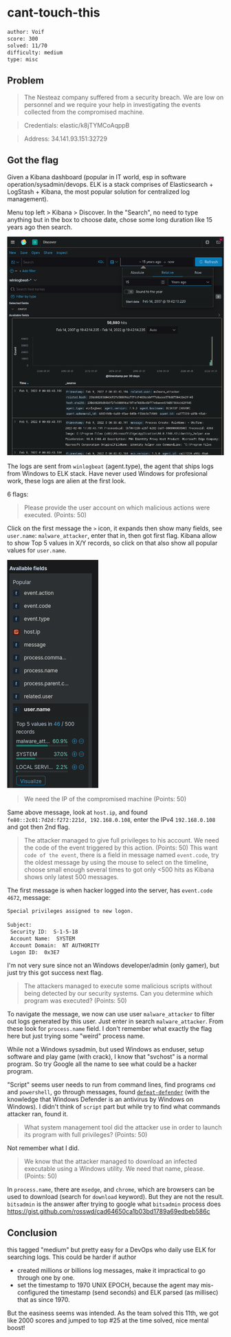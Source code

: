 # cant-touch-this

```
author: Voif
score: 300
solved: 11/70
difficulty: medium
type: misc
```

## Problem

> The Nesteaz company suffered from a security breach. We are low on personnel and we require your help in investigating the events collected from the compromised machine.

> Credentials: elastic/k8jTYMCoAqppB

> Address: 34.141.93.151:32729

## Got the flag

Given a Kibana dashboard (popular in IT world, esp in software operation/sysadmin/devops.
ELK is a stack comprises of Elasticsearch + LogStash + Kibana, the most popular
solution for centralized log management).

Menu top left > Kibana > Discover. In the "Search", no need to type anything
but in the box to choose date, chose some long duration like 15 years ago then
search.

![image](cant_touch_this_kibana.png)

The logs are sent from `winlogbeat` (agent.type), the agent that ships logs from Windows to ELK stack. Have never used Windows for profesional work, these logs are alien at the first look.


6 flags:

> Please provide the user account on which malicious actions were executed. (Points: 50)

Click on the first message the `>` icon, it expands then show many fields, see `user.name`: `malware_attacker`, enter that in, then got first flag. Kibana allow to show Top 5 values in X/Y records, so click on that also show all popular values for `user.name`.

![image2](cant_touch_this_kibana_top_values.png)

> We need the IP of the compromised machine (Points: 50)

Same above message, look at `host.ip`, and found `fe80::2c01:7d2d:f272:221d, 192.168.0.108`, enter the IPv4 `192.168.0.108` and got then 2nd flag.

> The attacker managed to give full privileges to his account. We need the code of the event triggered by this action. (Points: 50)
This want `code of the event`, there is a field in message named `event.code`, try the oldest message by using the mouse to select on the timeline, choose small enough several times to got only <500 hits as Kibana shows only latest 500 messages.

The first message is when hacker logged into the server, has `event.code` `4672`, message:

```
Special privileges assigned to new logon.

Subject:
 Security ID:  S-1-5-18
 Account Name:  SYSTEM
 Account Domain:  NT AUTHORITY
 Logon ID:  0x3E7
```

I'm not very sure since not an Windows developer/admin (only gamer), but just try this got success next flag.

> The attackers managed to execute some malicious scripts without being detected by our security systems. Can you determine which program was executed? (Points: 50)

To navigate the message, we now can use user `malware_attacker` to filter out logs generated by this user. Just enter in search `malware_attacker`. From these look for `process.name` field. I don't remember what exactly the flag here but just trying some "weird" process name.

While not a Windows sysadmin, but used Windows as enduser, setup software and play game (with crack), I know that "svchost" is a normal program. So try Google all the name to see what could be a hacker program.

"Script" seems user needs to run from command lines, find programs `cmd` and `powershell`, go through messages, found [`defeat-defender`](https://github.com/swagkarna/Defeat-Defender-V1.2) (with the knowledge that Windows Defender is an antivirus by Windows on Windows). I didn't think of `script` part
but while try to find what commands attacker ran, found it.

> What system management tool did the attacker use in order to launch its program with full privileges? (Points: 50)

Not remember what I did.

> We know that the attacker managed to download an infected executable using a Windows utility. We need that name, please. (Points: 50)

In `process.name`, there are `msedge`, and `chrome`, which are browsers can be used to download (search for `download` keyword). But they are not the result. `bitsadmin` is the answer after trying to google what `bitsadmin` process does https://gist.github.com/rosswd/cad64650ca1b03bd1789a69edbeb586c

## Conclusion
this tagged "medium" but pretty easy for a DevOps who daily use ELK
for searching logs. This could be harder if author

- created millions or billions log messages, make it impractical to go through one by one.
- set the timestamp to 1970 UNIX EPOCH, because the agent may mis-configured the
timestamp (send seconds) and ELK parsed (as millisec) that as since 1970.

But the easiness seems was intended. As the team solved this 11th, we got like 2000 scores
and jumped to top #25 at the time solved, nice mental boost!
